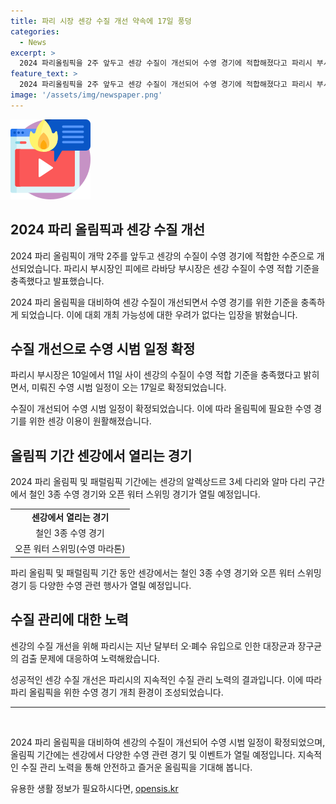 ```yaml
---
title: 파리 시장 센강 수질 개선 약속에 17일 풍덩
categories:
  - News
excerpt: >
  2024 파리올림픽을 2주 앞두고 센강 수질이 개선되어 수영 경기에 적합해졌다고 파리시 부시장이 밝혔습니다. 센강에서의 수영 시범 일정도 결정되었고, 올림픽 기간에는 알렉상드르 3세 다리와 알마 다리 구간에서 수영 경기가 열릴 예정입니다. 이에 따라 대회 개최 가능성에 대한 우려가 없어졌으며, 날씨가 더 좋아지길 바라는 모습입니다.
feature_text: >
  2024 파리올림픽을 2주 앞두고 센강 수질이 개선되어 수영 경기에 적합해졌다고 파리시 부시장이 밝혔습니다. 센강에서의 수영 시범 일정도 결정되었고, 올림픽 기간에는 알렉상드르 3세 다리와 알마 다리 구간에서 수영 경기가 열릴 예정입니다. 이에 따라 대회 개최 가능성에 대한 우려가 없어졌으며, 날씨가 더 좋아지길 바라는 모습입니다.
image: '/assets/img/newspaper.png'
---
```


<p><img src="/assets/img/news.png" alt="rentncar 속보" /></p>

<h2 data-ke-size="size26">2024 파리 올림픽과 센강 수질 개선</h2>

<p>2024 파리 올림픽이 개막 2주를 앞두고 센강의 수질이 수영 경기에 적합한 수준으로 개선되었습니다. 파리시 부시장인 피에르 라바당 부시장은 센강 수질이 수영 적합 기준을 충족했다고 발표했습니다.</p>

<p data-ke-size="size16">2024 파리 올림픽을 대비하여 센강 수질이 개선되면서 수영 경기를 위한 기준을 충족하게 되었습니다. 이에 대회 개최 가능성에 대한 우려가 없다는 입장을 밝혔습니다.</p>

<h2 data-ke-size="size24">수질 개선으로 수영 시범 일정 확정</h2>

<p>파리시 부시장은 10일에서 11일 사이 센강의 수질이 수영 적합 기준을 충족했다고 밝히면서, 미뤄진 수영 시범 일정이 오는 17일로 확정되었습니다.</p>

<p data-ke-size="size16">수질이 개선되어 수영 시범 일정이 확정되었습니다. 이에 따라 올림픽에 필요한 수영 경기를 위한 센강 이용이 원활해졌습니다.</p>

<h2 data-ke-size="size24">올림픽 기간 센강에서 열리는 경기</h2>

<p>2024 파리 올림픽 및 패럴림픽 기간에는 센강의 알렉상드르 3세 다리와 알마 다리 구간에서 철인 3종 수영 경기와 오픈 워터 스위밍 경기가 열릴 예정입니다.</p>

<table>
  <tr>
    <td style="text-align: center; height: 17px;"><b>센강에서 열리는 경기</b></td>
  </tr>
  <tr>
    <td style="text-align: center; height: 17px;">철인 3종 수영 경기</td>
  </tr>
  <tr>
    <td style="text-align: center; height: 17px;">오픈 워터 스위밍(수영 마라톤)</td>
  </tr>
</table>

<p data-ke-size="size16">파리 올림픽 및 패럴림픽 기간 동안 센강에서는 철인 3종 수영 경기와 오픈 워터 스위밍 경기 등 다양한 수영 관련 행사가 열릴 예정입니다.</p>

<h2 data-ke-size="size24">수질 관리에 대한 노력</h2>

<p>센강의 수질 개선을 위해 파리시는 지난 달부터 오·폐수 유입으로 인한 대장균과 장구균의 검출 문제에 대응하여 노력해왔습니다.</p>

<p data-ke-size="size16">성공적인 센강 수질 개선은 파리시의 지속적인 수질 관리 노력의 결과입니다. 이에 따라 파리 올림픽을 위한 수영 경기 개최 환경이 조성되었습니다.</p>

<hr>

<p data-ke-size="size16">&nbsp;</p>

<p>2024 파리 올림픽을 대비하여 센강의 수질이 개선되어 수영 시범 일정이 확정되었으며, 올림픽 기간에는 센강에서 다양한 수영 관련 경기 및 이벤트가 열릴 예정입니다. 지속적인 수질 관리 노력을 통해 안전하고 즐거운 올림픽을 기대해 봅니다.</p>
유용한 생활 정보가 필요하시다면, <a href="https://opensis.kr" rel="dofollow">opensis.kr</a>


